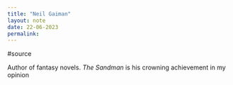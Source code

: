 ```yaml
---
title: "Neil Gaiman"
layout: note
date: 22-06-2023
permalink:
---
```


#source 

Author of fantasy novels. *The Sandman* is his crowning achievement in my opinion

